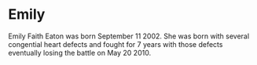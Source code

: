 # Emily

Emily Faith Eaton was born September 11 2002. 
She was born with several congential heart defects and fought for 7 years with those defects eventually losing the battle on May 20 2010.
